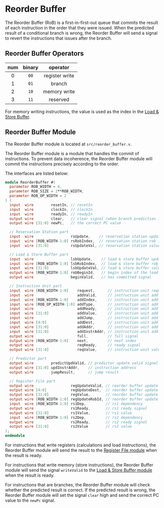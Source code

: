 # Reorder Buffer

The Reorder Buffer (RoB) is a first-in-first-out queue that commits the result
of each instruction in the order that they were issued. When the predicted
result of a conditional branch is wrong, the Reorder Buffer will send a signal
to revert the instructions that issues after the branch.

## Reorder Buffer Operators

| num | binary |    operator    |
|:---:|:------:|:--------------:|
|  0  |  `00`  | register write |
|  1  |  `01`  |     branch     |
|  2  |  `10`  |  memory write  |
|  3  |  `11`  |    reserved    |

For memory writing instructions, the value is used as the index in the
[Load & Store Buffer](load_store_buffer.md).

## Reorder Buffer Module

The Reorder Buffer module is located at `src/reorder_buffer.v`.

The Reorder Buffer module is a module that handles the commit of instructions.
To prevent data incoherence, the Reorder Buffer module will commit the
instructions precisely according to the order.

The interfaces are listed below:
    
```verilog
module ReorderBuffer #(
  parameter ROB_WIDTH = 4,
  parameter ROB_SIZE = 2**ROB_WIDTH,
  parameter ROB_OP_WIDTH = 2
) (
  input  wire        resetIn, // resetIn
  input  wire        clockIn, // clockIn
  input  wire        readyIn, // readyIn
  output wire        clear,   // clear signal (when branch prediction is wrong)
  output wire [31:0] newPc,   // the correct PC value

  // Reservation Station part
  input  wire                 rsUpdate,    // reservation station update signal
  input  wire [ROB_WIDTH-1:0] rsRobIndex,  // reservation station rob index
  input  wire [31:0]          rsUpdateVal, // reservation station value

  // Load & Store Buffer part
  input  wire                 lsbUpdate,    // load & store buffer update signal
  input  wire [ROB_WIDTH-1:0] lsbRobIndex,  // load & store buffer rob index
  input  wire [31:0]          lsbUpdateVal, // load & store buffer value
  output wire [ROB_WIDTH-1:0] robBeginId,   // begin index of the load & store buffer
  output wire                 beginValid,   // has committed signal

  // Instruction Unit part
  input  wire [ROB_WIDTH-1:0]    request,      // instruction unit request
  input  wire                    addValid,     // instruction unit add valid signal
  input  wire [ROB_WIDTH-1:0]    addIndex,     // instruction unit add index
  input  wire [ROB_OP_WIDTH-1:0] addType,      // instruction unit add type signal
  input  wire                    addReady,     // instruction unit add ready signal
  input  wire [31:0]             addValue,     // instruction unit add value signal
  input  wire                    addJump,      // instruction unit add jump signal
  input  wire [4:0]              addDest,      // instruction unit add destination register signal
  input  wire [31:0]             addAddr,      // instruction unit add address
  input  wire [31:0]             addInstrAddr, // instruction unit add instruction address
  output wire                    full,         // full signal
  output wire [ROB_WIDTH-1:0]    next,         // next index
  output wire                    reqReady,     // ready signal
  output wire [31:0]             reqValue,     // instruction unit value

  // Predictor part
  output wire        predictUpdValid, // predictor update valid signal
  output wire [31:0] updInstrAddr,    // instruction address
  output wire        jumpResult,      // jump result

  // Register File part
  output wire                 regUpdateValid, // reorder buffer update valid signal
  output wire [4:0]           regUpdateDest,  // reorder buffer update destination
  output wire [31:0]          regValue,       // reorder buffer update value
  output wire [ROB_WIDTH-1:0] regUpdateRobId, // reorder buffer update rob id
  input  wire [ROB_WIDTH-1:0] rs1Dep,         // rs1 dependency
  output wire                 rs1Ready,       // rs1 ready signal
  output wire [31:0]          rs1Value,       // rs1 value
  input  wire [ROB_WIDTH-1:0] rs2Dep,         // rs2 dependency
  output wire                 rs2Ready,       // rs2 ready signal
  output wire [31:0]          rs2Value        // rs2 value
);
endmodule
```

For instructions that write registers (calculations and load instructions),
the Reorder Buffer module will send the result to the
[Register File module](register_file.md) when the result is ready.

For instructions that write memory (store instructions), the Reorder Buffer
module will send the signal `writeValid` to the
[Load & Store Buffer module](load_store_buffer.md) when the result is ready.

For instructions that are branches, the Reorder Buffer module will check
whether the predicted result is correct. If the predicted result is wrong,
the Reorder Buffer module will set the signal `clear` high and send the
correct PC value to the `newPc` signal.

